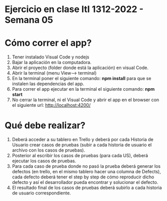 # Ejercicio en clase ItI 1312-2022 - Semana 05

# Cómo correr el app?

1. Tener instalado Visual Code y nodejs
2. Bajar la aplicación en la computadora.
3. Abrir el proyecto (folder donde está la aplicación) en visual Code.
4. Abrir la terminal (menu View--> terminal)
5. En la terminal poner el siguiente comando: **npm install** para que se instalen las dependencias del app.
6. Para correr el app ejecutar en la terminal el siguiente comando: **npm start**
7. No cerrar la terminal, ni el Visual Code y abrir el app en el browser con el siguiente url: [http://localhost:4200/](http://localhost:4200/)


# Qué debe realizar?
1. Deberá acceder a su tablero en Trello y deberá por cada Historia de Usuario crear casos de pruebas (subir a cada historia de usuario el archivo con los casos de pruebas).
2. Posterior al escribir los casos de pruebas (para cada US), deberá ejecutar los casos de pruebas.
3. Para cada caso de prueba donde no pasó la prueba deberá generar los defectos (en trello, en el mismo tablero hacer una columna de Defects), cada defecto deberá tener el step by step de cómo reproducir dicho defecto y así el desarrollador pueda encontrar y solucionar el defecto.
4. El resultado final de los casos de pruebas deberá subirlo a cada historia de usuario correspondiente.
